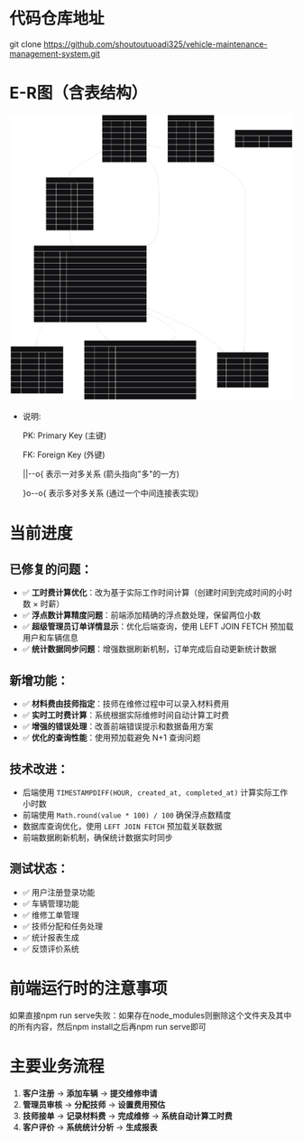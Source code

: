 # 代码仓库地址
git clone https://github.com/shoutoutuoadi325/vehicle-maintenance-management-system.git

# E-R图（含表结构）
![alt text](user_vehicle_repair_relationships.svg)
- 说明:<p>
PK: Primary Key (主键)<p>
FK: Foreign Key (外键)<p>
||--o{ 表示一对多关系 (箭头指向"多"的一方)<p>
}o--o{ 表示多对多关系 (通过一个中间连接表实现)<p>

# 当前进度
## 已修复的问题：
- ✅ **工时费计算优化**：改为基于实际工作时间计算（创建时间到完成时间的小时数 × 时薪）
- ✅ **浮点数计算精度问题**：前端添加精确的浮点数处理，保留两位小数
- ✅ **超级管理员订单详情显示**：优化后端查询，使用 LEFT JOIN FETCH 预加载用户和车辆信息
- ✅ **统计数据同步问题**：增强数据刷新机制，订单完成后自动更新统计数据

## 新增功能：
- ✅ **材料费由技师指定**：技师在维修过程中可以录入材料费用
- ✅ **实时工时费计算**：系统根据实际维修时间自动计算工时费
- ✅ **增强的错误处理**：改善前端错误提示和数据备用方案
- ✅ **优化的查询性能**：使用预加载避免 N+1 查询问题

## 技术改进：
- 后端使用 `TIMESTAMPDIFF(HOUR, created_at, completed_at)` 计算实际工作小时数
- 前端使用 `Math.round(value * 100) / 100` 确保浮点数精度
- 数据库查询优化，使用 `LEFT JOIN FETCH` 预加载关联数据
- 前端数据刷新机制，确保统计数据实时同步

## 测试状态：
- ✅ 用户注册登录功能
- ✅ 车辆管理功能  
- ✅ 维修工单管理
- ✅ 技师分配和任务处理
- ✅ 统计报表生成
- ✅ 反馈评价系统

# 前端运行时的注意事项
如果直接npm run serve失败：如果存在node_modules则删除这个文件夹及其中的所有内容，然后npm install之后再npm run serve即可

# 主要业务流程
1. **客户注册** → **添加车辆** → **提交维修申请**
2. **管理员审核** → **分配技师** → **设置费用预估**
3. **技师接单** → **记录材料费** → **完成维修** → **系统自动计算工时费**
4. **客户评价** → **系统统计分析** → **生成报表**
